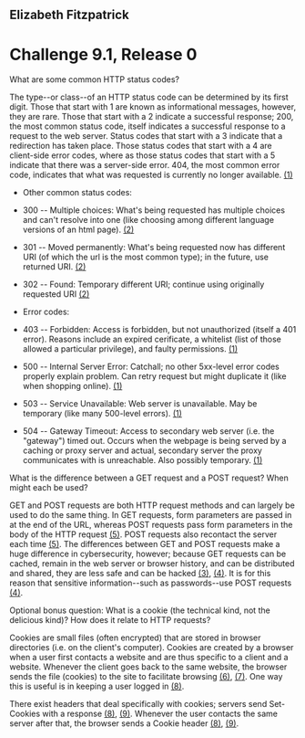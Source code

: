 ## Elizabeth Fitzpatrick

# Challenge 9.1, Release 0

What are some common HTTP status codes?

The type--or class--of an HTTP status code can be determined by its first digit. Those that start with 1 are known as informational messages, however, they are rare. Those that start with a 2 indicate a successful response; 200, the most common status code, itself indicates a successful response to a request to the web server. Status codes that start with a 3 indicate that a redirection has taken place. Those status codes that start with a 4 are client-side error codes, where as those status codes that start with a 5 indicate that there was a server-side error. 404, the most common error code, indicates that what was requested is currently no longer available. [(1)](https://www.globo.tech/blog/5-most-common-http-error-codes-explained/)

* Other common status codes:

* 300 -- Multiple choices: What's being requested has multiple choices and can't resolve into one (like choosing among different language versions of an html page). [(2)](https://www.smartlabsoftware.com/ref/http-status-codes.htm)

* 301 -- Moved permanently: What's being requested now has different URI (of which the url is the most common type); in the future, use returned URI. [(2)](https://www.smartlabsoftware.com/ref/http-status-codes.htm)

* 302 -- Found: Temporary different URI; continue using originally requested URI [(2)](https://www.smartlabsoftware.com/ref/http-status-codes.htm)

* Error codes:

* 403 -- Forbidden: Access is forbidden, but not unauthorized (itself a 401 error). Reasons include an expired cerificate, a whitelist (list of 	those allowed a particular privilege), and faulty permissions. [(1)](https://www.globo.tech/blog/5-most-common-http-error-codes-explained/)
	
* 500 -- Internal Server Error: Catchall; no other 5xx-level error codes properly explain problem. Can retry request but might duplicate it (like when shopping online). [(1)](https://www.globo.tech/blog/5-most-common-http-error-codes-explained/)

* 503 -- Service Unavailable: Web server is unavailable. May be temporary (like many 500-level errors). [(1)](https://www.globo.tech/blog/5-most-common-http-error-codes-explained/)

* 504 -- Gateway Timeout: Access to secondary web server (i.e. the "gateway") timed out. Occurs when the webpage is being served by a caching or proxy server and actual, secondary server the proxy communicates with is unreachable. Also possibly temporary. [(1)](https://www.globo.tech/blog/5-most-common-http-error-codes-explained/)

What is the difference between a GET request and a POST request? When might each be used?

GET and POST requests are both HTTP request methods and can largely be used to do the same thing. In GET requests, form parameters are passed in at the end of the URL, whereas POST requests pass form parameters in the body of the HTTP request [(5)](http://www.programmerinterview.com/index.php/general-miscellaneous/html-get-vs-post/). POST requests also recontact the server each time [(5)](http://www.programmerinterview.com/index.php/general-miscellaneous/html-get-vs-post/). The differences between GET and POST requests make a huge difference in cybersecurity, however; because GET requests can be cached, remain in the web server or browser history, and can be distributed and shared, they are less safe and can be hacked [(3)](http://blog.teamtreehouse.com/the-definitive-guide-to-get-vs-post), [(4)](http://www.w3schools.com/tags/ref_httpmethods.asp). It is for this reason that sensitive information--such as passwords--use POST requests [(4)](http://www.w3schools.com/tags/ref_httpmethods.asp).

Optional bonus question: What is a cookie (the technical kind, not the delicious kind)? How does it relate to HTTP requests?

Cookies are small files (often encrypted) that are stored in browser directories (i.e. on the client's computer). Cookies are created by a browser when a user first contacts a website and are thus specific to a client and a website. Whenever the client goes back to the same website, the browser sends the file (cookies) to the site to facilitate browsing [(6)](http://www.whatarecookies.com/), [(7)](http://www.allaboutcookies.org/). One way this is useful is in keeping a user logged in [(8)](https://developer.mozilla.org/en-US/docs/Web/HTTP/Cookies).

There exist headers that deal specifically with cookies; servers send Set-Cookies with a response [(8)](https://developer.mozilla.org/en-US/docs/Web/HTTP/Cookies), [(9)](http://stackoverflow.com/questions/3467114/how-are-cookies-passed-in-the-http-protocol). Whenever the user contacts the same server after that, the browser sends a Cookie header [(8)](https://developer.mozilla.org/en-US/docs/Web/HTTP/Cookies), [(9)](http://stackoverflow.com/questions/3467114/how-are-cookies-passed-in-the-http-protocol).

